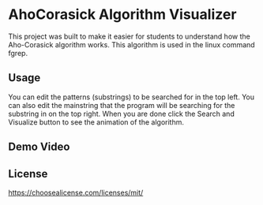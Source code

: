 # AhoCorasick Algorithm Visualizer

This project was built to make it easier for students to understand how the Aho-Corasick algorithm works. This algorithm is used in the linux command fgrep.

## Usage

You can edit the patterns (substrings) to be searched for in the top left. You can also edit the mainstring that the program will be searching for the substring in on the top right. When you are done click the Search and Visualize button to see the animation of the algorithm.

## Demo Video

## License
https://choosealicense.com/licenses/mit/
